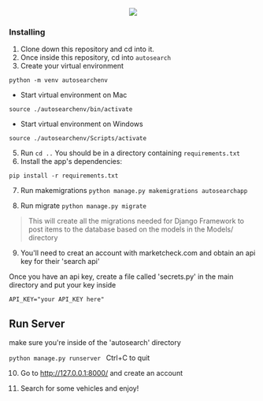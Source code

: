 
<p align="center">
  <img src="/autosearchapp/images/autosearch.gif"/>
</p>

### Installing

1. Clone down this repository and cd into it.
2. Once inside this repository, cd into `autosearch`
1. Create your virtual environment
```
python -m venv autosearchenv
```
* Start virtual environment on Mac
```
source ./autosearchenv/bin/activate
```
* Start virtual environment on Windows
```
source ./autosearchenv/Scripts/activate
```
5. Run `cd ..` You should be in a directory containing `requirements.txt`
6. Install the app's dependencies:
```
pip install -r requirements.txt
```
7. Run makemigrations
`python manage.py makemigrations autosearchapp`

8. Run migrate
`python manage.py migrate`
>This will create all the migrations needed for Django Framework to post items to the database based on the models in the Models/ directory
9. You'll need to creat an account with marketcheck.com and obtain an api key for their 'search api'<br>

 Once you have an api key, create a file called 'secrets.py' in the main directory and put your key inside <br>
 ```
 API_KEY="your API_KEY here"
 ```
## Run Server
make sure you're inside of the 'autosearch' directory

`python manage.py runserver `
Ctrl+C to quit

10. Go to http://127.0.0.1:8000/ and create an account <br>

11. Search for some vehicles and enjoy!


